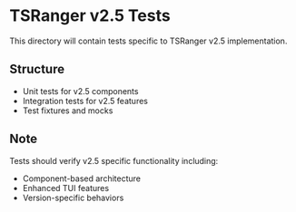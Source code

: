 # TSRanger v2.5 Tests

This directory will contain tests specific to TSRanger v2.5 implementation.

## Structure
- Unit tests for v2.5 components
- Integration tests for v2.5 features
- Test fixtures and mocks

## Note
Tests should verify v2.5 specific functionality including:
- Component-based architecture
- Enhanced TUI features
- Version-specific behaviors
